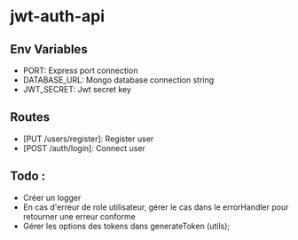 # jwt-auth-api

## Env Variables

- PORT: Express port connection
- DATABASE_URL: Mongo database connection string
- JWT_SECRET: Jwt secret key

## Routes

- [PUT /users/register]: Register user
- [POST /auth/login]: Connect user

## Todo :

- Créer un logger
- En cas d'erreur de role utilisateur, gérer le cas dans le errorHandler pour retourner une erreur conforme
- Gérer les options des tokens dans generateToken (utils);